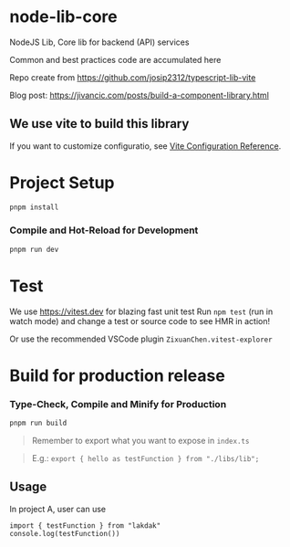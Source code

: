 # node-lib-core

NodeJS Lib, Core lib for backend (API) services

Common and best practices code are accumulated here

Repo create from
https://github.com/josip2312/typescript-lib-vite

Blog post: https://jivancic.com/posts/build-a-component-library.html

## We use vite to build this library

If you want to customize configuratio, see [Vite Configuration Reference](https://vitejs.dev/config/).

# Project Setup

```sh
pnpm install
```

### Compile and Hot-Reload for Development

```sh
pnpm run dev
```

# Test

We use https://vitest.dev for blazing fast unit test
Run `npm test` (run in watch mode) and change a test or source code to see HMR in action!

Or use the recommended VSCode plugin `ZixuanChen.vitest-explorer`

# Build for production release

### Type-Check, Compile and Minify for Production

```sh
pnpm run build
```

> Remember to export what you want to expose in `index.ts`

> E.g.: `export { hello as testFunction } from "./libs/lib";`

## Usage

In project A, user can use

```
import { testFunction } from "lakdak"
console.log(testFunction())
```
